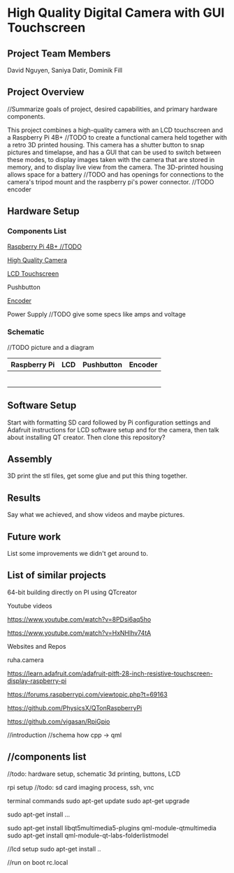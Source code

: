 # High Quality Digital Camera with GUI Touchscreen

## Project Team Members

David Nguyen, Saniya Datir, Dominik Fill

## Project Overview

//Summarize goals of project, desired capabilities, and primary hardware components.

This project combines a high-quality camera with an LCD touchscreen and a Raspberry Pi 4B+ //TODO to create a functional camera held together with a retro 3D printed housing.  This camera has a shutter button to snap pictures and timelapse, and has a GUI that can be used to switch between these modes, to display images taken with the camera that are stored in memory, and to display live view from the camera.  The 3D-printed housing allows space for a battery //TODO and has openings for connections to the camera's tripod mount and the raspberry pi's power connector.  //TODO encoder

## Hardware Setup

### Components List

[Raspberry Pi 4B+ //TODO](//TODO)

[High Quality Camera](https://www.adafruit.com/product/4561)

[LCD Touchscreen](https://www.adafruit.com/product/1601)

Pushbutton

[Encoder](//TODO)

Power Supply //TODO give some specs like amps and voltage

### Schematic

//TODO picture and a diagram

|Raspberry Pi|LCD|Pushbutton|Encoder|
|---|---|---|---|
|||||
|||||
|||||
|||||
|||||
|||||

## Software Setup

Start with formatting SD card followed by Pi configuration settings and Adafruit instructions for LCD software setup and for the camera, then talk about installing QT creator.  Then clone this repository?

## Assembly

3D print the stl files, get some glue and put this thing together.

## Results

Say what we achieved, and show videos and maybe pictures.

## Future work

List some improvements we didn't get around to.

## List of similar projects

64-bit building directly on PI using QTcreator

Youtube videos

https://www.youtube.com/watch?v=8PDsi6aq5ho

https://www.youtube.com/watch?v=HxNHlhv74tA

Websites and Repos

ruha.camera

https://learn.adafruit.com/adafruit-pitft-28-inch-resistive-touchscreen-display-raspberry-pi

https://forums.raspberrypi.com/viewtopic.php?t=69163

https://github.com/PhysicsX/QTonRaspberryPi

https://github.com/vigasan/RpiGpio

//introduction
//schema how cpp -> qml

//components list
---

//todo: hardware setup, schematic
3d printing, buttons, LCD

rpi setup
//todo: sd card imaging process, ssh, vnc

terminal commands
sudo apt-get update
sudo apt-get upgrade

sudo apt-get install ...

sudo apt-get install libqt5multimedia5-plugins qml-module-qtmultimedia
sudo apt-get install qml-module-qt-labs-folderlistmodel

//lcd setup
sudo apt-get install <LCD>..

//run on boot rc.local
